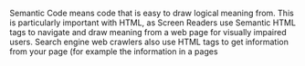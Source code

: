 Semantic Code means code that is easy to draw logical meaning from.
This is particularly important with HTML, as Screen Readers use Semantic HTML tags to navigate and draw meaning from a web page for visually impaired users.
Search engine web crawlers also use HTML tags to get information from your page (for example the information in a pages <title> tags) to rank web pages in 
search results.
Using Semantic HTML makes web pages more accessible
 

For this task, you will be given a set of User Specifications/Business Requirements.
👉 Your job is to build an HTML page following these user specifications/business requirements using Semantic HTML only. The specifications are deliberately 
vague - it’s your job to identify which HTML elements would be the most appropriate to use!
👉 The submission we are looking for is just an .html file in a GitHub repository
This task is about Semantic HTML only. You do NOT need to use any CSS.
You don’t need to make the whole page function! It’s okay if the nav bars don’t work, and you don’t have to setup a HTTP server to serve the HTML or handle 
navigations or anything like that.
 
💡 If you want to use this assignment as an excuse to setup a very simple development HTTP server and have your HTML pages navigate to each other correctly, 
then have fun! But it is NOT required.
 
Correct usage of Semantic HTML - can you justify your choice of HTML tags and attributes? Are you using semantic/appropriate elements e.g. instead of wrapping 
everything in lots of divs, could there be a better element to use like a <section> or <article> tag?
Have you tested your code in any way (e.g. the W3C MarkUp Validator https://validator.w3.org/#validate_by_input and/or Google Chromes Lighthouse)? 
Could you navigate your page without using a mouse?
Have you used alt tags? What description have you chosen to use (if any at all) and why?
 
Submit a link to your News Article HTML GitHub repository to Google Classroom
The page must have the following elements (in no particular order or the order of your choice): 
1. As a user I would like to see the newspaper name that links back to the homepage: 
Tech Returner News 
2. As a user I would like to see a Navbar on the page that I can easily navigate to different pages with such as: 
News, Opinion, Tech, Sport, Culture, About, Lifestyle, Jobs 
3. As a user I would like to see a text box that offers me accessibility options so I can choose how I interact with the page: Preferences 
We aim to make this site accessible to a wide audience and to ensure a great experience for all users by conforming to World Wide Web Consortium 
accessibility guidelines (W3C's WCAG) 
However, if you are having trouble reading this website you can change the way it looks or disable some of its functionalities. 
(Checkbox) Allow flashing elements Untick this to disable flashing and moving elements 
4. As a user I would like to see the name of the article so I can easily understand what the page is about: Accessibility Features: Easy Wins 
5. As a user I would like to see a sub-header with more information about the article: 
Handy tips on how to create accessible websites for everyone 
6. As a user I would like to see author information: 
Jim Eggs (link that opens up an email to jimmy.eggs@hotmail.com) 
04.08.21 
7. As a user I would like to see an image that adds colour and interest to the page - see accessibility.jpg
8. As a user I would like to see text article text broken up so I can navigate to different sections on the page and easily know what which section is about: 
Introduction 
9. As a user I would like to read the part of the article associated with the Introduction: 
Tim Berners Lee dreamt of a World Wide Web that would be free and accessible to everyone. 
Sadly, the modern web is littered with poorly designed websites and difficult to navigate code (for both developers and users). 
This often comes down to a lack of understanding around different user needs. 
Designing pages that are accessible for everyone shouldn’t be too difficult.
 The developers at Tech Returners News have collated an ‘easy wins' checklist for Web page accessibility. 
Keep this guide handy… When creating your own websites you can check these criteria off the list! 
10. As a user I would like to see links to other news articles thematically relating to the article I am currently on: 
What would a truly accessible city look like? Read more.. 
11. As a user I would like to see another sub-heading that I can easily navigate to that indicates what the next section of text is about: 
Accessibility Checks: 
12. As a user I would like to see text relating to the above header:
Heading elements & Page Titles: HTML heading elements have been used to represent page structure, supporting assistive technologies 
that allow page navigation from heading to heading. 
Re-size Text: You can vary text size by using your browser's text resize settings (through Options or Preferences), text-only zoom, 
page zoom (which also zooms images, buttons etc) without incurring styling issues / text over-lapping or being cut off the page. 
Alternative text for images: All images have been given appropriate alternative text. 
Link text: All hyperlinks should make sense when read out of context, and hyperlinks are clearly presented in a different text style from normal body text. 
If a link opens in a new browser page, it has been labelled as doing so. 
JavaScript independence: Where JavaScript or other scripts are used for navigation or functionality, 
an alternative mechanism has been put in place in case your browser does not support these scripts. 
Colour contrast: has been checked for text and background colour combinations to ensure that the contrast is sufficient 
and I have also ensured that information is not referenced by colour alone. 
Style sheets: If style sheets are not supported or are turned off, information on the site can still be accessed and read. 
Forms: forms are marked up correctly so people can interact with them using only the keyboard, voice input or screen readers. 
The form labels themselves are clickable, increasing the target area and making it easier to select small radio buttons of checkboxes. 
13. As a user I would like to see a link with more information so I can read more about the subject matter if interested: 
For more information on Web Accessibility view: Easy Checks – A First Review of Web Accessibility 
14. As a user I would like to see another sub-heading that I can easily navigate to that indicates what the next section of text is about: 
Conclusion 
15. As a user I would like to see text relating to the above header: 
By spending just a little more time on getting the building blocks of the web right, developers can help create an Internet that works for everyone. 
16. As a user I would like to see another sub-heading that I can easily navigate to that indicates what the next section of text is about: 
More stories 
17. As a user I would like to see a list of links to more articles I could read: 
Tokyo Olympics: gold for Great Britain! 
A day in the life of 
Call for action as UK driver shortage hits supermarkets 
The six worst school sports memories of your childhood 
Clairvoyants evening cancelled from unforeseen circumstances 
Safety meeting ends in accident 
Russian traffic officer with golden toilet is arrested after police uncover massive bribery scheme
Jellyfish apocalypse is coming claim scientists 
18. As a user I would like to see a footer with more links and a company logo: - News 
- Opinion 
- Sport 
- Culture 
- Tech 
- © 2021 Tech Returners News
